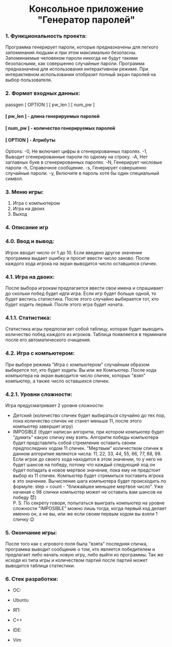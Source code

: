 <h1 align="center">Консольное приложение "Генератор паролей"</h1>

### 1. Функциональность проекта:
Программа генерирует пароли, которые предназначены для легкого запоминания людьми и при этом максимально безопасны. Запоминаемые человеком пароли никогда не будут такими безопасными, как совершенно случайные пароли.
Программа предназначена для использования интерактивном режиме. При интерактивном использовании отобразит полный экран паролей на выбор пользователя.

### 2. Формат входных данных:
passgen [ OPTION ] [ pw_len ] [ num_pw ]

#### [ pw_len ] - длина генерируемых паролей
#### [ num_pw ] - количество генерируемых паролей
#### [ OPTION ] - Атрибуты

Options:
-0,
Не включает цифры в сгенерированных паролях.
-1,
Выводит сгенерированные пароли по одному на строку.
-A, 
Нет заглавных букв в сгенерированных паролях.
-N,
Генерирует числовые пароли
-h,
Справочное сообщение.
-s,
Генерирует совершенно случайные пароли.
-y,
Включите в пароль хотя бы один специальный символ.

### 3. Меню игры:
1. Игра с компьютером
2. Игра на двоих
3. Выход
### 4. Описание игр
### 4.0. Ввод и вывод:
Игрок вводит число от 1 до 10. Если введено другое значение программа выдает ошибку и просит ввести число заново. После каждого хода игрока на экран выводится число оставшихся спичек.

### 4.1. Игра на двоих:
После выбора игрокам предлагается ввести свои имена и спрашивает до скольки побед будет идти игра. Если игр будет больше одной, то будет вестись статистика. После этого случайно выбирается тот, кто будет ходить первый. После этого игра будет начата.

### 4.1.1. Статистика:
Статистика игры предполагает собой таблицу, которая будет выводить количество побед каждого из игроков. Таблица появляется в терминале после его автоматического очищения.

### 4.2. Игра с компьютером:
При выборе режима "Игра с компьютером" случайным образом выберется тот, кто будет ходить: Вы или же Компьютер. После хода компьютера на экран выводится число спичек, которых "взял" компьютер, а также число оставшихся спичек.

### 4.2.1. Уровни сложности:
Игра предусматривает 2 уровня сложности:

+ Детский (количество спичек будет выбираться случайно до тех пор, пока количество спичек не станет меньше 11, после этого компьютер завершит игру)
+ IMPOSIBLE (будет написан алгоритм, при котором компьютер будет "думать" какую спичку ему взять. Алгоритм победы компьютера будет представлять собой стремление оставить своим предпоследних ходом 11 спичек. "Мертвым" количеством спичек в данном алгоритме являются числа: 11, 22, 33, 44, 55, 66, 77, 88, 99. Если игрок до своего хода находится в этом значении, то у него не будет шансов на победу, потому что каждый следующий ход он будет попадать в новое мертвое значение, пока ему не предстоит выбор из 11 спичек. Компьютер будет стремиться поставить игрока в это значение. Вычисление шага компьютера будет происходить по формуле: step = count - "ближайшее меньшее мертвое число". Уже начиная с 98 спички компьютер может не оставить вам шансов на победу :smiling_imp:) <br>
P. S. По секрету говоря, попытаться выиграть компьютер на уровне сложности "IMPOSIBLE" можно лишь тогда, когда первый ход делает именно он, а не вы, или же если своим первым ходом вы взяли 1 спичку :wink:

### 5. Окончание игры:
После того как с игрового поля была "взята" последняя спичка, программа выводит сообщение о том, кто является победителем и предлагает либо начать новую игру, либо выйти из программы. Так же исходя из типа игры и количеством партий после партий может выводится таблица статистики.


### 6. Стек разработки:

+ ОС:
- Ubuntu
+ ЯП:
- С++
+ IDE:
- Vim
